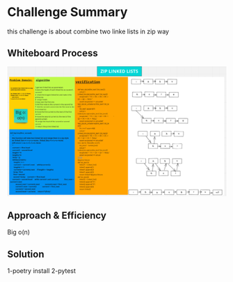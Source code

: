 # Challenge Summary
this challenge is about combine two linke lists in zip way 
## Whiteboard Process
![white](white_Board.png)

## Approach & Efficiency
<!-- What approach did you take? Why? What is the Big O space/time for this approach? -->
Big o(n)
## Solution
1-poetry install 
2-pytest 
